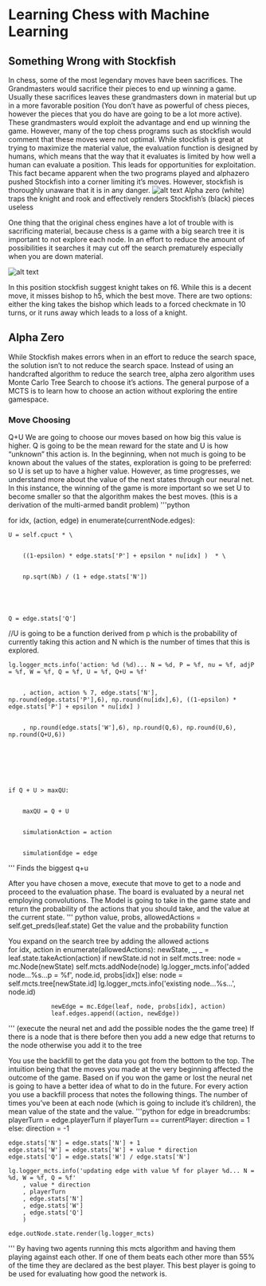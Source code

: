 # Learning Chess with Machine Learning
## Something Wrong with Stockfish
In chess, some of the most legendary moves have been sacrifices. The Grandmasters would sacrifice their pieces to end up winning a game. Usually these sacrifices leaves these grandmasters down in material but up in a more favorable position (You don’t have as powerful of chess pieces, however the pieces that you do have are going to be a lot more active). These grandmasters would exploit the advantage and end up winning the game. However, many of the top chess programs such as stockfish would comment that these moves were not optimal. While stockfish is great at trying to maximize the material value, the evaluation function is designed by humans, which means that the way that it evaluates is limited by how well a human can evaluate a position. This leads for opportunities for exploitation.
 This fact became apparent when the two programs played and alphazero pushed Stockfish into a corner limiting it’s moves. However, stockfish is thoroughly unaware that it is in any danger.
![alt text]( https://github.com/supersteph/DeepReinforcementLearning/blob/master/images/Screenshot%20from%202018-04-25%2023-33-10.png "Logo Title Text 2")
Alpha zero (white) traps the knight and rook and effectively renders Stockfish’s (black) pieces useless


 One thing that the original chess engines have a lot of trouble with is sacrificing material, because chess is a game with a big search tree it is important to not explore each node. In an effort to reduce the amount of possibilities it searches it may cut off the search prematurely especially when you are down material.

![alt text]( https://github.com/supersteph/DeepReinforcementLearning/blob/master/images/Screenshot%20from%202018-05-02%2019-16-06.png "Logo Title Text 2")


In this position stockfish suggest knight takes on f6. While this is a decent move, it misses bishop to h5, which the best move. There are two options: either the king takes the bishop which leads to a forced checkmate in 10 turns, or it runs away which leads to a loss of a knight.

## Alpha Zero

While Stockfish makes errors when in an effort to reduce the search space, the solution isn’t to not reduce the search space. Instead of using an handcrafted algorithm to reduce the search tree, alpha zero algorithm uses Monte Carlo Tree Search to choose it’s actions. The general purpose of a MCTS is to learn how to choose an action without exploring the entire gamespace.
### Move Choosing
Q+U
We are going to choose our moves based on how big this value is higher. Q is going to be the mean reward for the state and U is how “unknown” this action is. In the beginning, when not much is going to be known about the values of the states, exploration is going to be preferred: so U is set up to have a higher value. However, as time progresses, we understand more about the value of the next states through our neural net. In this instance, the winning of the game is more important so we set U to become smaller so that the algorithm makes the best moves.
(this is a derivation of the multi-armed bandit problem)
'''python

for idx, (action, edge) in enumerate(currentNode.edges):









	U = self.cpuct * \


		((1-epsilon) * edge.stats['P'] + epsilon * nu[idx] )  * \


		np.sqrt(Nb) / (1 + edge.stats['N'])


		


	Q = edge.stats['Q']



//U is going to be a function derived from p which is the probability of currently taking this action and N which is the number of times that this is explored.


	lg.logger_mcts.info('action: %d (%d)... N = %d, P = %f, nu = %f, adjP = %f, W = %f, Q = %f, U = %f, Q+U = %f'


		, action, action % 7, edge.stats['N'], np.round(edge.stats['P'],6), np.round(nu[idx],6), ((1-epsilon) * edge.stats['P'] + epsilon * nu[idx] )


		, np.round(edge.stats['W'],6), np.round(Q,6), np.round(U,6), np.round(Q+U,6))







	if Q + U > maxQU:


		maxQU = Q + U


		simulationAction = action


		simulationEdge = edge
'''
Finds the biggest q+u


After you have chosen a move, execute that move to get to a node and proceed to the evaluation phase.
The board is evaluated by a neural net employing convolutions. The Model is going to take in the game state and return the probability of the actions that you should take, and the value at the current state.
''' python
value, probs, allowedActions = self.get_preds(leaf.state)
Get the value and the probability function

You expand on the search tree by adding the allowed actions 			
for idx, action in enumerate(allowedActions):
				newState, _, _ = leaf.state.takeAction(action)
				if newState.id not in self.mcts.tree:
					node = mc.Node(newState)
					self.mcts.addNode(node)
					lg.logger_mcts.info('added node...%s...p = %f', node.id, probs[idx])
				else:
					node = self.mcts.tree[newState.id]
					lg.logger_mcts.info('existing node...%s...', node.id)

				newEdge = mc.Edge(leaf, node, probs[idx], action)
				leaf.edges.append((action, newEdge))
'''
(execute the neural net and add the possible nodes the the game tree)
If there is a node that is there before then you add a new edge that returns to the node otherwise you add it to the tree

You use the backfill to get the data you got from the bottom to the top. The intuition being that the moves you made at the very beginning affected the outcome of the game. Based on if you won the game or lost the neural net is going to have a better idea of what to do in the future. For every action you use a backfill process that notes the following things. The number of times you’ve been at each node (which is going to include it’s children), the mean value of the state and the value.
'''python
for edge in breadcrumbs:
	playerTurn = edge.playerTurn
	if playerTurn == currentPlayer:
		direction = 1
	else:
		direction = -1

	edge.stats['N'] = edge.stats['N'] + 1
	edge.stats['W'] = edge.stats['W'] + value * direction
	edge.stats['Q'] = edge.stats['W'] / edge.stats['N']

	lg.logger_mcts.info('updating edge with value %f for player %d... N = %d, W = %f, Q = %f'
		, value * direction
		, playerTurn
		, edge.stats['N']
		, edge.stats['W']
		, edge.stats['Q']
		)

	edge.outNode.state.render(lg.logger_mcts)

'''
By having two agents running this mcts algorithm and having them playing against each other. If one of them beats each other more than 55% of the time they are declared as the best player. This best player is going to be used for evaluating how good the network is.
